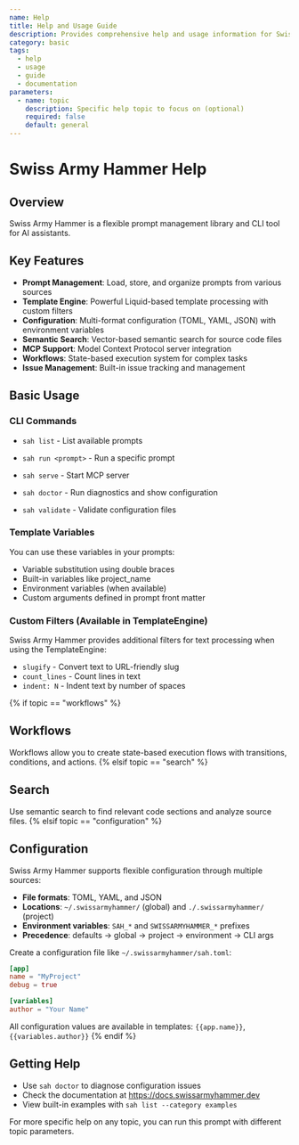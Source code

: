```yaml
---
name: Help
title: Help and Usage Guide
description: Provides comprehensive help and usage information for Swiss Army Hammer
category: basic
tags:
  - help
  - usage
  - guide
  - documentation
parameters:
  - name: topic
    description: Specific help topic to focus on (optional)
    required: false
    default: general
---
```


# Swiss Army Hammer Help

## Overview
Swiss Army Hammer is a flexible prompt management library and CLI tool for AI assistants.

## Key Features
- **Prompt Management**: Load, store, and organize prompts from various sources
- **Template Engine**: Powerful Liquid-based template processing with custom filters
- **Configuration**: Multi-format configuration (TOML, YAML, JSON) with environment variables
- **Semantic Search**: Vector-based semantic search for source code files
- **MCP Support**: Model Context Protocol server integration
- **Workflows**: State-based execution system for complex tasks
- **Issue Management**: Built-in issue tracking and management

## Basic Usage

### CLI Commands
- `sah list` - List available prompts
- `sah run <prompt>` - Run a specific prompt

- `sah serve` - Start MCP server
- `sah doctor` - Run diagnostics and show configuration
- `sah validate` - Validate configuration files

### Template Variables
You can use these variables in your prompts:
- Variable substitution using double braces
- Built-in variables like project_name
- Environment variables (when available)
- Custom arguments defined in prompt front matter

### Custom Filters (Available in TemplateEngine)
Swiss Army Hammer provides additional filters for text processing when using the TemplateEngine:
- `slugify` - Convert text to URL-friendly slug
- `count_lines` - Count lines in text
- `indent: N` - Indent text by number of spaces

{% if topic == "workflows" %}
## Workflows
Workflows allow you to create state-based execution flows with transitions, conditions, and actions.
{% elsif topic == "search" %}
## Search
Use semantic search to find relevant code sections and analyze source files.
{% elsif topic == "configuration" %}
## Configuration
Swiss Army Hammer supports flexible configuration through multiple sources:
- **File formats**: TOML, YAML, and JSON
- **Locations**: `~/.swissarmyhammer/` (global) and `./.swissarmyhammer/` (project)  
- **Environment variables**: `SAH_*` and `SWISSARMYHAMMER_*` prefixes
- **Precedence**: defaults → global → project → environment → CLI args

Create a configuration file like `~/.swissarmyhammer/sah.toml`:
```toml
[app]
name = "MyProject"
debug = true

[variables]
author = "Your Name"
```

All configuration values are available in templates: `{{app.name}}`, `{{variables.author}}`
{% endif %}

## Getting Help
- Use `sah doctor` to diagnose configuration issues
- Check the documentation at https://docs.swissarmyhammer.dev
- View built-in examples with `sah list --category examples`

For more specific help on any topic, you can run this prompt with different topic parameters.